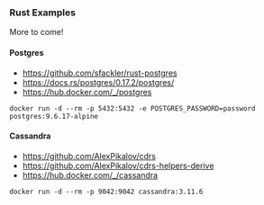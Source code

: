 ### Rust Examples

More to come!

#### Postgres

 - https://github.com/sfackler/rust-postgres
 - https://docs.rs/postgres/0.17.2/postgres/
 - https://hub.docker.com/_/postgres


```
docker run -d --rm -p 5432:5432 -e POSTGRES_PASSWORD=password postgres:9.6.17-alpine
```

#### Cassandra

 - https://github.com/AlexPikalov/cdrs
 - https://github.com/AlexPikalov/cdrs-helpers-derive
 - https://hub.docker.com/_/cassandra

 ```
docker run -d --rm -p 9042:9042 cassandra:3.11.6
 ```
